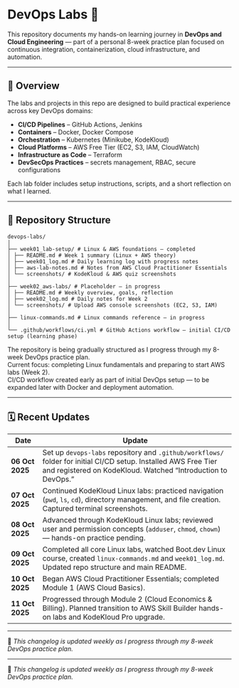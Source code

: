 # DevOps Labs 🧰

This repository documents my hands-on learning journey in **DevOps and Cloud Engineering** — part of a personal 8-week practice plan focused on continuous integration, containerization, cloud infrastructure, and automation.

---

## 🚀 Overview

The labs and projects in this repo are designed to build practical experience across key DevOps domains:

- **CI/CD Pipelines** – GitHub Actions, Jenkins  
- **Containers** – Docker, Docker Compose  
- **Orchestration** – Kubernetes (Minikube, KodeKloud)  
- **Cloud Platforms** – AWS Free Tier (EC2, S3, IAM, CloudWatch)  
- **Infrastructure as Code** – Terraform  
- **DevSecOps Practices** – secrets management, RBAC, secure configurations  

Each lab folder includes setup instructions, scripts, and a short reflection on what I learned.

---

## 📁 Repository Structure

```
devops-labs/
│
├── week01_lab-setup/ # Linux & AWS foundations – completed
│ ├── README.md # Week 1 summary (Linux + AWS theory)
│ ├── week01_log.md # Daily learning log with progress notes
│ ├── aws-lab-notes.md # Notes from AWS Cloud Practitioner Essentials
│ └── screenshots/ # KodeKloud & AWS quiz screenshots
│
├── week02_aws-labs/ # Placeholder – in progress
│ ├── README.md # Weekly overview, goals, reflection
│ ├── week02_log.md # Daily notes for Week 2
│ └── screenshots/ # Upload AWS console screenshots (EC2, S3, IAM)
│
├── linux-commands.md # Linux commands reference – in progress
│
└── .github/workflows/ci.yml # GitHub Actions workflow – initial CI/CD setup (learning phase)

```

The repository is being gradually structured as I progress through my 8-week DevOps practice plan.  
Current focus: completing Linux fundamentals and preparing to start AWS labs (Week 2).  
CI/CD workflow created early as part of initial DevOps setup — to be expanded later with Docker and deployment automation.

---


## 🗓️ Recent Updates

| Date | Update |
|------|---------|
| **06 Oct 2025** | Set up `devops-labs` repository and `.github/workflows/` folder for initial CI/CD setup. Installed AWS Free Tier and registered on KodeKloud. Watched “Introduction to DevOps.” |
| **07 Oct 2025** | Continued KodeKloud Linux labs: practiced navigation (`pwd`, `ls`, `cd`), directory management, and file creation. Captured terminal screenshots. |
| **08 Oct 2025** | Advanced through KodeKloud Linux labs; reviewed user and permission concepts (`adduser`, `chmod`, `chown`) — hands-on practice pending. |
| **09 Oct 2025** | Completed all core Linux labs, watched Boot.dev Linux course, created `linux-commands.md` and `week01_log.md`. Updated repo structure and main README. |
| **10 Oct 2025** | Began AWS Cloud Practitioner Essentials; completed Module 1 (AWS Cloud Basics). |
| **11 Oct 2025** | Progressed through Module 2 (Cloud Economics & Billing). Planned transition to AWS Skill Builder hands-on labs and KodeKloud Pro upgrade. |

---

🧭 *This changelog is updated weekly as I progress through my 8-week DevOps practice plan.*

---

🧭 *This changelog is updated weekly as I progress through my 8-week DevOps practice plan.*

